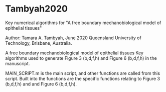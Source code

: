 # Tambyah2020
Key numerical algorithms for "A free boundary mechanobiological model of epithelial tissues"

Author: Tamara A. Tambyah, June 2020
Queensland University of Technology, Brisbane, Australia.  

A free boundary mechanobiological model of epithelial tissues
Key algorithms used to generate Figure 3 (b,d,f,h) and Figure 6 (b,d,f,h) in the manuscript. 

MAIN_SCRIPT.m is the main script, and other functions are called from this script. 
Built into the functions are the specific functions relating to Figure 3 (b,d,f,h) and and Figure 6 (b,d,f,h). 
